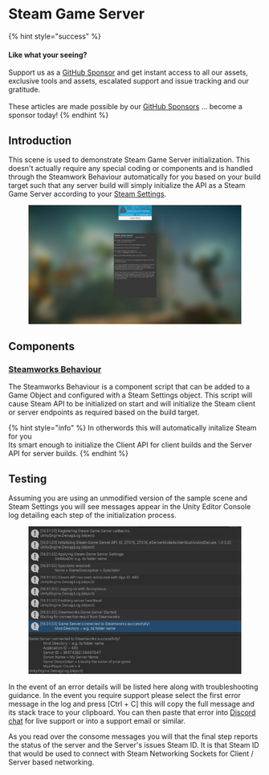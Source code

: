 # Steam Game Server

{% hint style="success" %}
#### Like what your seeing?

Support us as a [GitHub Sponsor](../../../become-a-sponsor/) and get instant access to all our assets, exclusive tools and assets, escalated support and issue tracking and our gratitude.\
\
These articles are made possible by our [GitHub Sponsors](../../../become-a-sponsor/) ... become a sponsor today!
{% endhint %}

## Introduction

This scene is used to demonstrate Steam Game Server initialization. This doesn't actually require any special coding or components and is handled through the Steamwork Behaviour automatically for you based on your build target such that any server build will simply initialize the API as a Steam Game Server according to your [Steam Settings](../scriptable-objects/steam-settings/).

<figure><img src="../../../.gitbook/assets/image (13) (1).png" alt=""><figcaption></figcaption></figure>

## Components

### [Steamworks Behaviour](../components/steamworks-behaviour.md)

The Steamworks Behaviour is a component script that can be added to a Game Object and configured with a Steam Settings object. This script will cause Steam API to be initialized on start and will initialize the Steam client or server endpoints as required based on the build target.

{% hint style="info" %}
In otherwords this will automatically initalize Steam for you\
Its smart enough to initialize the Client API for client builds and the Server API for server builds.
{% endhint %}

## Testing

Assuming you are using an unmodified version of the sample scene and Steam Settings you will see messages appear in the Unity Editor Console log detailing each step of the initialization process.

<figure><img src="../../../.gitbook/assets/image (19) (1).png" alt=""><figcaption></figcaption></figure>

In the event of an error details will be listed here along with troubleshooting guidance. In the event you require support please select the first error message in the log and press \[Ctrl + C] this will copy the full message and its stack trace to your clipboard. You can then paste that error into [Discord chat](https://discord.gg/eVVgM36) for live support or into a support email or similar.

As you read over the consome messages you will that the final step reports the status of the server and the Server's issues Steam ID. It is that Steam ID that would be used to connect with Steam Networking Sockets for Client / Server based networking.
